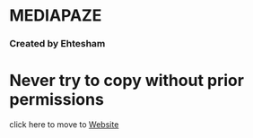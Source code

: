 # MEDIAPAZE
### Created by Ehtesham
# Never try to copy without prior permissions
click here to move to [Website](https://e-amaze.github.io/MEDIAPAZE/SRC/HTML)
